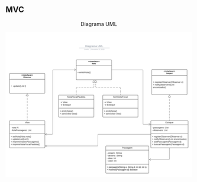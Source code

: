 <h2> MVC </h2>
<p align="center"> Diagrama UML </p>

![Diagrama UML](/engenhariaIII/MVC/diagramaUml.png)


